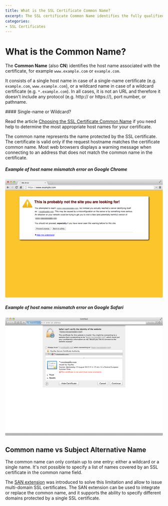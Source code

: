```yaml
---
title: What is the SSL Certificate Common Name?
excerpt: The SSL certificate Common Name identifies the fully qualified domain name associated with the certificate.
categories:
- SSL Certificates
---
```


# What is the Common Name?

The **Common Name** (also **CN**) identifies the host name associated with the certificate, for example `www.example.com` or `example.com`.

It consists of a single host name in case of a single-name certificate (e.g. `example.com`, `www.example.com`), or a wildcard name in case of a wildcard certificate (e.g. `*.example.com`). In all cases, it is not an URL and therefore it doesn't include any protocol (e.g. http:// or https://), port number, or pathname.

<tip>
#### Single-name or Wildcard?

Read the article [Choosing the SSL Certificate Common Name](/articles/ssl-certificate-names) if you need help to determine the most appropriate host names for your certificate.
</tip>

The common name represents the name protected by the SSL certificate. The certificate is valid only if the request hostname matches the certificate common name. Most web browsers displays a warning message when connecting to an address that does not match the common name in the certificate.

##### Example of host name mismatch error on Google Chrome

![Example of host name mismatch error on Google Chrome](/files/dnsimple-certificate-mismatch-chrome.png)

##### Example of host name mismatch error on Google Safari

![Example of host name mismatch error on Google Safari](/files/dnsimple-certificate-mismatch-safari.png)

## Common name vs Subject Alternative Name

The common name can only contain up to one entry: either a wildcard or a single name. It's not possible to specify a list of names covered by an SSL certificate in the common name field.

The [SAN extension](/articles/what-is-ssl-san) was introduced to solve this limitation and allow to issue multi-domain SSL certificates. The SAN extension can be used to integrate or replace the common name, and it supports the ability to specify different domains protected by a single SSL certificate.
